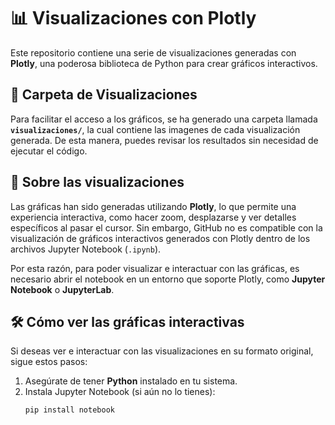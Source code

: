 # 📊 Visualizaciones con Plotly

Este repositorio contiene una serie de visualizaciones generadas con **Plotly**, una poderosa biblioteca de Python para crear gráficos interactivos.

## 📂 Carpeta de Visualizaciones

Para facilitar el acceso a los gráficos, se ha generado una carpeta llamada **`visualizaciones/`**, la cual contiene las imagenes de cada visualización generada. De esta manera, puedes revisar los resultados sin necesidad de ejecutar el código.

## 🚀 Sobre las visualizaciones

Las gráficas han sido generadas utilizando **Plotly**, lo que permite una experiencia interactiva, como hacer zoom, desplazarse y ver detalles específicos al pasar el cursor. Sin embargo, GitHub no es compatible con la visualización de gráficos interactivos generados con Plotly dentro de los archivos Jupyter Notebook (`.ipynb`).

Por esta razón, para poder visualizar e interactuar con las gráficas, es necesario abrir el notebook en un entorno que soporte Plotly, como **Jupyter Notebook** o **JupyterLab**.

## 🛠 Cómo ver las gráficas interactivas

Si deseas ver e interactuar con las visualizaciones en su formato original, sigue estos pasos:

1. Asegúrate de tener **Python** instalado en tu sistema.
2. Instala Jupyter Notebook (si aún no lo tienes):
   ```bash
   pip install notebook
